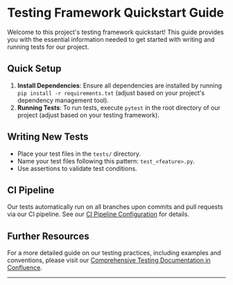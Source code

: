 # Testing Framework Quickstart Guide

Welcome to this project's testing framework quickstart! This guide provides you with the essential information needed to get started with writing and running tests for our project.

## Quick Setup

1. **Install Dependencies**: Ensure all dependencies are installed by running `pip install -r requirements.txt` (adjust based on your project's dependency management tool).
2. **Running Tests**: To run tests, execute `pytest` in the root directory of our project (adjust based on your testing framework).

## Writing New Tests

- Place your test files in the `tests/` directory.
- Name your test files following this pattern: `test_<feature>.py`.
- Use assertions to validate test conditions.

## CI Pipeline

Our tests automatically run on all branches upon commits and pull requests via our CI pipeline. See our [CI Pipeline Configuration](link-to-your-ci-config-file) for details.

## Further Resources

For a more detailed guide on our testing practices, including examples and conventions, please visit our [Comprehensive Testing Documentation in Confluence](Confluence-Link).

---
